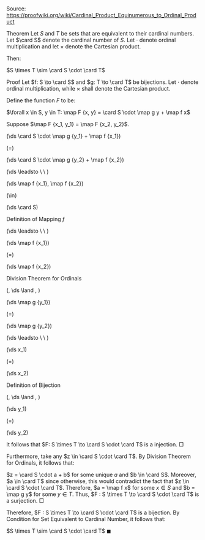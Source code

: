 # 

Source: https://proofwiki.org/wiki/Cardinal_Product_Equinumerous_to_Ordinal_Product

Theorem
Let $S$ and $T$ be sets that are equivalent to their cardinal numbers.
Let $\card S$ denote the cardinal number of $S$.
Let $\cdot$ denote ordinal multiplication and let $\times$ denote the Cartesian product.

Then:

$S \times T \sim \card S \cdot \card T$


Proof
Let $f: S \to \card S$ and $g: T \to \card T$ be bijections.
Let $\cdot$ denote ordinal multiplication, while $\times$ shall denote the Cartesian product.

Define the function $F$ to be:

$\forall x \in S, y \in T: \map F {x, y} = \card S \cdot \map g y + \map f x$

Suppose $\map F {x_1, y_1} = \map F {x_2, y_2}$.














\(\ds \card S \cdot \map g {y_1} + \map f {x_1}\)

\(=\)







\(\ds \card S \cdot \map g {y_2} + \map f {x_2}\)














\(\ds \leadsto \ \ \)





\(\ds \map f {x_1}, \map f {x_2}\)

\(\in\)







\(\ds \card S\)





Definition of Mapping $f$








\(\ds \leadsto \ \ \)





\(\ds \map f {x_1}\)

\(=\)







\(\ds \map f {x_2}\)





Division Theorem for Ordinals












\(\, \ds \land \, \)

\(\ds \map g {y_1}\)

\(=\)







\(\ds \map g {y_2}\)














\(\ds \leadsto \ \ \)





\(\ds x_1\)

\(=\)







\(\ds x_2\)





Definition of Bijection












\(\, \ds \land \, \)

\(\ds y_1\)

\(=\)







\(\ds y_2\)









It follows that $F: S \times T \to \card S \cdot \card T$ is a injection.
$\Box$

Furthermore, take any $z \in \card S \cdot \card T$.
By Division Theorem for Ordinals, it follows that:

$z = \card S \cdot a + b$ for some unique $a$ and $b \in \card S$.
Moreover, $a \in \card T$ since otherwise, this would contradict the fact that $z \in \card S \cdot \card T$.
Therefore, $a = \map f x$ for some $x \in S$ and $b = \map g y$ for some $y \in T$.
Thus, $F : S \times T \to \card S \cdot \card T$ is a surjection.
$\Box$

Therefore, $F : S \times T \to \card S \cdot \card T$ is a bijection.
By Condition for Set Equivalent to Cardinal Number, it follows that:

$S \times T \sim \card S \cdot \card T$
$\blacksquare$





